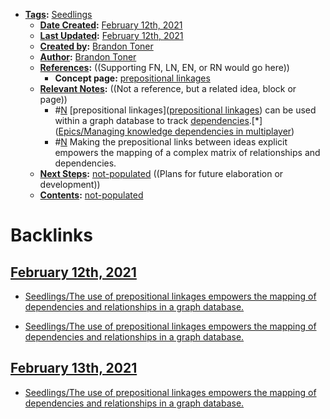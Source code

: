 - **[Tags](<../Tags.md>):** [Seedlings](<../Seedlings.md>)
    - **[Date Created](<../Date Created.md>):** [February 12th, 2021](<../February 12th, 2021.md>)
    - **[Last Updated](<../Last Updated.md>):** [February 12th, 2021](<../February 12th, 2021.md>)
    - **[Created by](<../Created by.md>):** [Brandon Toner](<../Brandon Toner.md>)
    - **[Author](<../Author.md>):** [Brandon Toner](<../Brandon Toner.md>)
    - **[References](<../References.md>):**  ((Supporting FN, LN, EN, or RN would go here))
        - **Concept page:** [prepositional linkages](<../prepositional linkages.md>)
    - **[Relevant Notes](<../Relevant Notes.md>):**  ((Not a reference, but a related idea, block or page))
        - #[N](<../N.md>) [prepositional linkages]([prepositional linkages](<../prepositional linkages.md>)) can be used within a graph database to track [dependencies](<../dependencies.md>).[*]([Epics/Managing knowledge dependencies in multiplayer](<../Epics/Managing knowledge dependencies in multiplayer.md>))
        - #[N](<../N.md>) Making the prepositional links between ideas explicit empowers the mapping of a complex matrix of relationships and dependencies.
    - **[Next Steps](<../Next Steps.md>):** [not-populated](<../not-populated.md>) ((Plans for future elaboration or development))
    - **[Contents](<../Contents.md>):** [not-populated](<../not-populated.md>)

# Backlinks
## [February 12th, 2021](<February 12th, 2021.md>)
- [Seedlings/The use of prepositional linkages empowers the mapping of dependencies and relationships in a graph database.](<../Seedlings/The use of prepositional linkages empowers the mapping of dependencies and relationships in a graph database..md>)

- [Seedlings/The use of prepositional linkages empowers the mapping of dependencies and relationships in a graph database.](<../Seedlings/The use of prepositional linkages empowers the mapping of dependencies and relationships in a graph database..md>)

## [February 13th, 2021](<February 13th, 2021.md>)
- [Seedlings/The use of prepositional linkages empowers the mapping of dependencies and relationships in a graph database.](<../Seedlings/The use of prepositional linkages empowers the mapping of dependencies and relationships in a graph database..md>)

